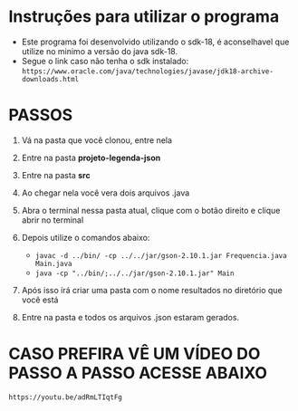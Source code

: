 # Instruções para utilizar o programa

* Este programa foi desenvolvido utilizando o sdk-18, é aconselhavel que utilize no minimo a versão do java sdk-18.
* Segue o link caso não tenha o sdk instalado:
`https://www.oracle.com/java/technologies/javase/jdk18-archive-downloads.html`

# PASSOS

1. Vá na pasta que você clonou, entre nela

2. Entre na pasta **projeto-legenda-json**

3. Entre na pasta **src**

4. Ao chegar nela você vera dois arquivos .java

5. Abra o terminal nessa pasta atual, clique com o botão direito e clique abrir no terminal

6. Depois utilize o comandos abaixo:
   * `javac -d ../bin/ -cp ../../jar/gson-2.10.1.jar Frequencia.java Main.java`
   * `java -cp "../bin/;../../jar/gson-2.10.1.jar" Main`

7. Após isso irá criar uma pasta com o nome resultados no diretório que você está

8. Entre na pasta e todos os arquivos .json estaram gerados.

# CASO PREFIRA VÊ UM VÍDEO DO PASSO A PASSO ACESSE ABAIXO

`https://youtu.be/adRmLTIqtFg`